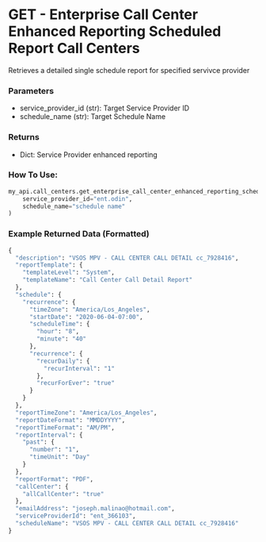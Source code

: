 # GET - Enterprise Call Center Enhanced Reporting Scheduled Report Call Centers

Retrieves a detailed single schedule report for specified servivce provider

### Parameters&#x20;

* service_provider_id (str): Target Service Provider ID
* schedule_name (str): Target Schedule Name

### Returns

* Dict: Service Provider enhanced reporting

### How To Use:

```python
my_api.call_centers.get_enterprise_call_center_enhanced_reporting_scheduled_report_call_centers(
    service_provider_id="ent.odin",
    schedule_name="schedule name"
)
```

### Example Returned Data (Formatted)
```python
{
  "description": "VSOS MPV - CALL CENTER CALL DETAIL cc_7928416",
  "reportTemplate": {
    "templateLevel": "System",
    "templateName": "Call Center Call Detail Report"
  },
  "schedule": {
    "recurrence": {
      "timeZone": "America/Los_Angeles",
      "startDate": "2020-06-04-07:00",
      "scheduleTime": {
        "hour": "8",
        "minute": "40"
      },
      "recurrence": {
        "recurDaily": {
          "recurInterval": "1"
        },
        "recurForEver": "true"
      }
    }
  },
  "reportTimeZone": "America/Los_Angeles",
  "reportDateFormat": "MMDDYYYY",
  "reportTimeFormat": "AM/PM",
  "reportInterval": {
    "past": {
      "number": "1",
      "timeUnit": "Day"
    }
  },
  "reportFormat": "PDF",
  "callCenter": {
    "allCallCenter": "true"
  },
  "emailAddress": "joseph.malinao@hotmail.com",
  "serviceProviderId": "ent_366103",
  "scheduleName": "VSOS MPV - CALL CENTER CALL DETAIL cc_7928416"
}
```
